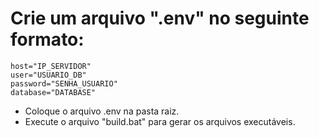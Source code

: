 # Crie um arquivo ".env" no seguinte formato:

```
host="IP_SERVIDOR"
user="USUARIO_DB"
password="SENHA_USUARIO"
database="DATABASE"
```

* Coloque o arquivo .env na pasta raiz. 
* Execute o arquivo "build.bat" para gerar os arquivos executáveis.
